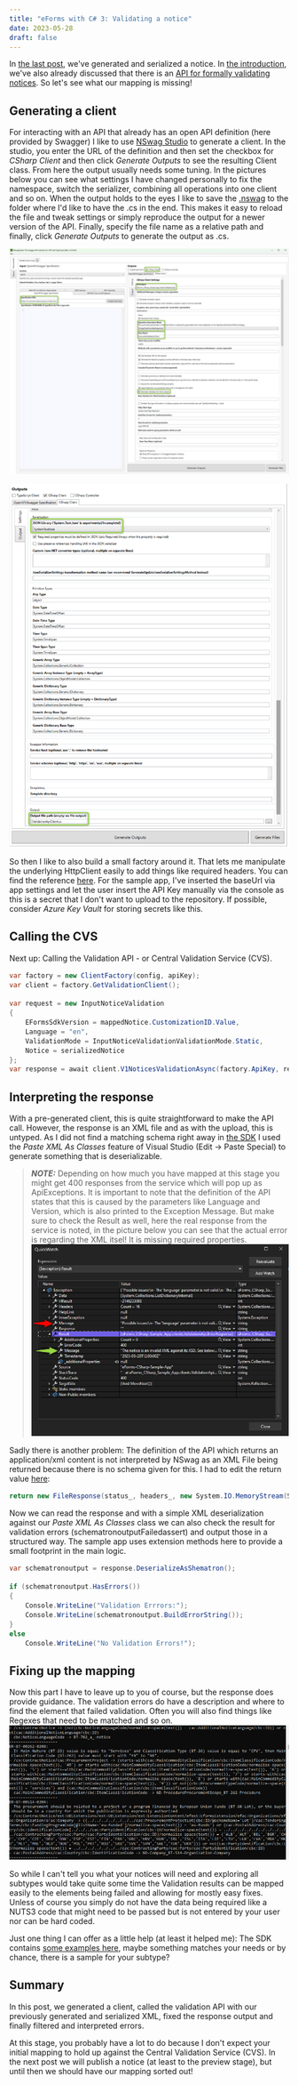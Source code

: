 ```yaml
---
title: "eForms with C# 3: Validating a notice"
date: 2023-05-28
draft: false
---
```


In [the last post](/post/eforms-csharp/generating), we've generated and serialized a notice. In [the introduction](/post/eforms-csharp/introduction), we've also already discussed that there is an [API for formally validating notices](https://cvs.preview.ted.europa.eu/swagger-ui/index.html). So let's see what our mapping is missing!

## Generating a client
For interacting with an API that already has an open API definition (here provided by Swagger) I like to use [NSwag Studio](https://github.com/RicoSuter/NSwag) to generate a client. In the studio, you enter the URL of the definition and then set the checkbox for _CSharp Client_ and then click _Generate Outputs_ to see the resulting Client class. From here the output usually needs some tuning. In the pictures below you can see what settings I have changed personally to fix the namespace, switch the serializer, combining all operations into one client and so on. When the output holds to the eyes I like to save the [.nswag](https://github.com/Kunter-Bunt/eForms-CSharp-Sample/blob/main/eForms-CSharp-Sample-App/clients/ValidationApi.nswag) to the folder where I'd like to have the .cs in the end. This makes it easy to reload the file and tweak settings or simply reproduce the output for a newer version of the API. Finally, specify the file name as a relative path and finally, click _Generate Outputs_ to generate the output as .cs.

![The upper part of the configuration in NSwag Studio.](UpperConfig.png)

![The lower part of the configuration in NSwag Studio, including the output file path.](LowerConfig.png)

So then I like to also build a small factory around it. That lets me manipulate the underlying HttpClient easily to add things like required headers. You can find the reference [here](https://github.com/Kunter-Bunt/eForms-CSharp-Sample/blob/main/eForms-CSharp-Sample-App/client/ClientFactory.cs). For the sample app, I've inserted the baseUrl via app settings and let the user insert the API Key manually via the console as this is a secret that I don't want to upload to the repository. If possible, consider _Azure Key Vault_ for storing secrets like this.

## Calling the CVS
Next up: Calling the Validation API - or Central Validation Service (CVS). 
``` c#
var factory = new ClientFactory(config, apiKey);
var client = factory.GetValidationClient();

var request = new InputNoticeValidation
{
    EFormsSdkVersion = mappedNotice.CustomizationID.Value,
    Language = "en",
    ValidationMode = InputNoticeValidationValidationMode.Static,
    Notice = serializedNotice
};
var response = await client.V1NoticesValidationAsync(factory.ApiKey, request);
```

## Interpreting the response
With a pre-generated client, this is quite straightforward to make the API call. However, the response is an XML file and as with the upload, this is untyped. As I did not find a matching schema right away in [the SDK](https://github.com/OP-TED/eForms-SDK) I used the _Paste XML As Classes_ feature of Visual Studio (Edit -> Paste Special) to generate something that is deserializable. 

> **_NOTE:_**  Depending on how much you have mapped at this stage you might get 400 responses from the service which will pop up as ApiExceptions. It is important to note that the definition of the API states that this is caused by the parameters like Language and Version, which is also printed to the Exception Message. But make sure to check the Result as well, here the real response from the service is noted, in the picture below you can see that the actual error is regarding the XML itsel! It is missing required properties. ![The actual response from the service is in the Result, not the Message](400Error.png)

Sadly there is another problem: The definition of the API which returns an application/xml content is not interpreted by NSwag as an XML File being returned because there is no schema given for this. I had to edit the return value [here](https://github.com/Kunter-Bunt/eForms-CSharp-Sample/blob/main/eForms-CSharp-Sample-App/clients/ValidationClient.cs#LL193C34-L193C34):
``` c#
return new FileResponse(status_, headers_, new System.IO.MemoryStream(System.Text.Encoding.UTF8.GetBytes(await response_.Content.ReadAsStringAsync())), client_, response_);
```
Now we can read the response and with a simple XML deserialization against our _Paste XML As Classes_ class we can also check the result for validation errors (schematronoutputFailedassert) and output those in a structured way. The sample app uses extension methods here to provide a small footprint in the main logic.
``` c#
var schematronoutput = response.DeserializeAsShematron();

if (schematronoutput.HasErrors())
{
    Console.WriteLine("Validation Errrors:");
    Console.WriteLine(schematronoutput.BuildErrorString());
}
else
    Console.WriteLine("No Validation Errors!");
```

## Fixing up the mapping
Now this part I have to leave up to you of course, but the response does provide guidance. The validation errors do have a description and where to find the element that failed validation. Often you will also find things like Regexes that need to be matched and so on. 
![The validation errors do provide a description as well as XPaths.](200Response.png)

So while I can't tell you what your notices will need and exploring all subtypes would take quite some time the Validation results can be mapped easily to the elements being failed and allowing for mostly easy fixes. Unless of course you simply do not have the data being required like a NUTS3 code that might need to be passed but is not entered by your user nor can be hard coded. 

Just one thing I can offer as a little help (at least it helped me): The SDK contains [some examples here](https://github.com/OP-TED/eForms-SDK/tree/develop/examples), maybe something matches your needs or by chance, there is a sample for your subtype?

## Summary
In this post, we generated a client, called the validation API with our previously generated and serialized XML, fixed the response output and finally filtered and interpreted errors.

At this stage, you probably have a lot to do because I don't expect your initial mapping to hold up against the Central Validation Service (CVS). In the next post we will publish a notice (at least to the preview stage), but until then we should have our mapping sorted out! 